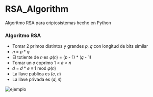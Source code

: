 # RSA_Algorithm
Algoritmo RSA para criptosistemas hecho en Python


### Algoritmo RSA
- Tomar 2 primos distintos y grandes 𝑝, 𝑞 con longitud de bits similar
- 𝑛 = 𝑝 * 𝑞
- El totiente de 𝑛 es 𝜑(𝑛) = (𝑝 - 1) * (𝑞 - 1)
- Tomar un 𝑒 coprimo 1 < 𝑒 < 𝑛
- 𝑑 = 𝑑 * 𝑒 ≡ 1 mod 𝜑(𝑛)
- La llave publica es (𝑒, 𝑛)
- La llave privada es (𝑑, 𝑛)

![ejemplo](https://user-images.githubusercontent.com/30879359/120264720-fb623400-c263-11eb-84de-34526e52c495.png)

